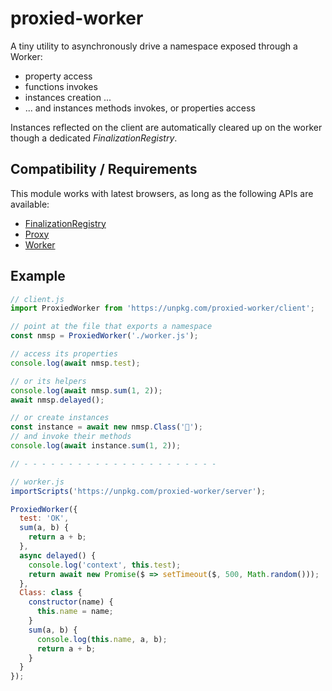 # proxied-worker

A tiny utility to asynchronously drive a namespace exposed through a Worker:

  * property access
  * functions invokes
  * instances creation ...
  * ... and instances methods invokes, or properties access

Instances reflected on the client are automatically cleared up on the worker though a dedicated *FinalizationRegistry*.


## Compatibility / Requirements

This module works with latest browsers, as long as the following APIs are available:

  * [FinalizationRegistry](https://developer.mozilla.org/en-US/docs/Web/JavaScript/Reference/Global_Objects/FinalizationRegistry)
  * [Proxy](https://developer.mozilla.org/en-US/docs/Web/JavaScript/Reference/Global_Objects/Proxy)
  * [Worker](https://developer.mozilla.org/en-US/docs/Web/API/Worker/Worker)


## Example

```js
// client.js
import ProxiedWorker from 'https://unpkg.com/proxied-worker/client';

// point at the file that exports a namespace
const nmsp = ProxiedWorker('./worker.js');

// access its properties
console.log(await nmsp.test);

// or its helpers
console.log(await nmsp.sum(1, 2));
await nmsp.delayed();

// or create instances
const instance = await new nmsp.Class('🍻');
// and invoke their methods
console.log(await instance.sum(1, 2));

// - - - - - - - - - - - - - - - - - - - - - - 

// worker.js
importScripts('https://unpkg.com/proxied-worker/server');

ProxiedWorker({
  test: 'OK',
  sum(a, b) {
    return a + b;
  },
  async delayed() {
    console.log('context', this.test);
    return await new Promise($ => setTimeout($, 500, Math.random()));
  },
  Class: class {
    constructor(name) {
      this.name = name;
    }
    sum(a, b) {
      console.log(this.name, a, b);
      return a + b;
    }
  }
});
```
